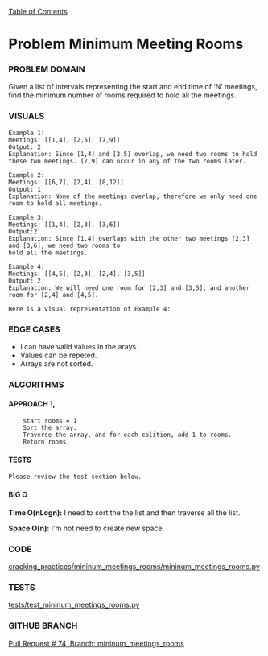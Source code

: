 [Table of Contents](../../README.md)

# Problem Minimum Meeting Rooms

### PROBLEM DOMAIN
Given a list of intervals representing the start and end time of ‘N’ meetings, find the minimum number of rooms required to hold all the meetings.


### VISUALS

```
Example 1:
Meetings: [[1,4], [2,5], [7,9]]
Output: 2
Explanation: Since [1,4] and [2,5] overlap, we need two rooms to hold these two meetings. [7,9] can occur in any of the two rooms later.

Example 2:
Meetings: [[6,7], [2,4], [8,12]]
Output: 1
Explanation: None of the meetings overlap, therefore we only need one room to hold all meetings.

Example 3:
Meetings: [[1,4], [2,3], [3,6]]
Output:2
Explanation: Since [1,4] overlaps with the other two meetings [2,3] and [3,6], we need two rooms to
hold all the meetings.

Example 4:
Meetings: [[4,5], [2,3], [2,4], [3,5]]
Output: 2
Explanation: We will need one room for [2,3] and [3,5], and another room for [2,4] and [4,5].

Here is a visual representation of Example 4:
```

### EDGE CASES

- I can have valid values in the arays.
- Values can be repeted.
- Arrays are not sorted.

### ALGORITHMS

#### APPROACH 1,

```
    start rooms = 1
    Sort the array.
    Traverse the array, and for each colition, add 1 to rooms.
    Return rooms.

```

#### TESTS

```
Please review the test section below.
```

#### BIG O

**Time O(nLogn):** I need to sort the the list and then traverse all the list.

**Space O(n):** I'm not need to create new space.

### CODE

[cracking_practices/mininum_meetings_rooms/mininum_meetings_rooms.py](mininum_meetings_rooms.py)

### TESTS

[tests/test_mininum_meetings_rooms.py](../../tests/test_mininum_meetings_rooms.py)

### GITHUB BRANCH

[Pull Request # 74, Branch: mininum_meetings_rooms](https://github.com/ilealm/cracking-practices/pull/74)
